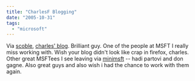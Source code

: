 ```yaml
---
title: "CharlesF Blogging"
date: "2005-10-31"
tags: 
  - "microsoft"
---
```


Via [scoble](http://scobleizer.wordpress.com/2005/10/30/one-guy-at-microsoft-i-wished-blogged-more/), [charles' blog](http://www.platformonomics.com/). Brilliant guy. One of the people at MSFT I really miss working with. Wish your blog didn't look like crap in firefox, charles. Other great MSFTees I see leaving via [minimsft](http://minimsft.blogspot.com/2005/10/two-microsofties-depart-and-bloggity.html) -- hadi partovi and don gagne. Also great guys and also wish i had the chance to work with them again.
